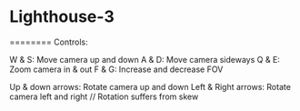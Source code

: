 # Lighthouse-3

========
Controls:

W & S: Move camera up and down
A & D: Move camera sideways
Q & E: Zoom camera in & out
F & G: Increase and decrease FOV

Up & down arrows: Rotate camera up and down
Left & Right arrows: Rotate camera left and right
// Rotation suffers from skew

